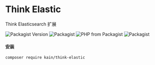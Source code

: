 Think Elastic
=======

Think Elasticsearch 扩展

![Packagist Version](https://img.shields.io/packagist/v/kain/think-elastic.svg?style=flat-square)
![Packagist](https://img.shields.io/packagist/dt/kain/think-elastic.svg?color=blue&style=flat-square)
![PHP from Packagist](https://img.shields.io/packagist/php-v/kain/think-elastic.svg?color=blue&style=flat-square)
![Packagist](https://img.shields.io/packagist/l/kain/think-elastic.svg?color=blue&style=flat-square)

#### 安装

```shell
composer require kain/think-elastic
```
